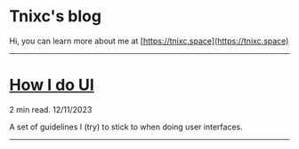 # Tnixc's blog

Hi, you can learn more about me at [https://tnixc.space](https://tnixc.space)

---

# [How I do UI](/ui-rules)

2 min read. 12/11/2023

A set of guidelines I (try) to stick to when doing user interfaces.

---